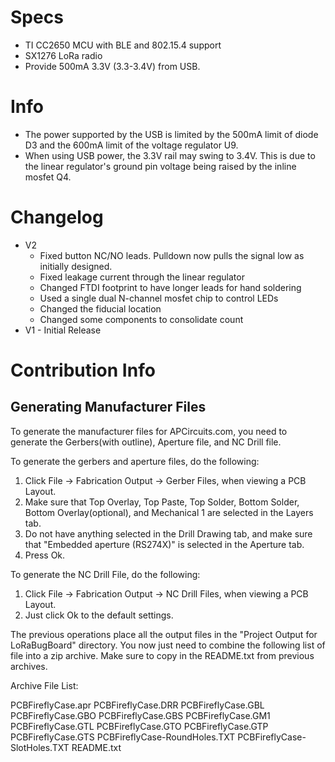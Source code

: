 # Specs
* TI CC2650 MCU with BLE and 802.15.4 support
* SX1276 LoRa radio
* Provide 500mA 3.3V (3.3-3.4V) from USB.

# Info
* The power supported by the USB is limited by the 500mA limit of diode D3 and the 600mA limit of the voltage regulator U9.
* When using USB power, the 3.3V rail may swing to 3.4V. This is due to the linear regulator's ground pin voltage being raised by the inline mosfet Q4.

# Changelog
* V2
    - Fixed button NC/NO leads. Pulldown now pulls the signal low as initially designed.
    - Fixed leakage current through the linear regulator
    - Changed FTDI footprint to have longer leads for hand soldering
    - Used a single dual N-channel mosfet chip to control LEDs
    - Changed the fiducial location
    - Changed some components to consolidate count
* V1 - Initial Release

# Contribution Info

## Generating Manufacturer Files
To generate the manufacturer files for APCircuits.com, you need to generate the Gerbers(with outline), Aperture file, and NC Drill file.

To generate the gerbers and aperture files, do the following:
1. Click File -> Fabrication Output -> Gerber Files, when viewing a PCB Layout.
2. Make sure that Top Overlay, Top Paste, Top Solder, Bottom Solder, Bottom Overlay(optional), and Mechanical 1 are selected in the Layers tab.
3. Do not have anything selected in the Drill Drawing tab, and make sure that "Embedded aperture (RS274X)" is selected in the Aperture tab.
4. Press Ok.

To generate the NC Drill File, do the following:
1. Click File -> Fabrication Output -> NC Drill Files, when viewing a PCB Layout.
2. Just click Ok to the default settings.

The previous operations place all the output files in the "Project Output for LoRaBugBoard" directory.
You now just need to combine the following list of file into a zip archive. Make sure to copy in the
README.txt from previous archives.

Archive File List:

PCBFireflyCase.apr
PCBFireflyCase.DRR
PCBFireflyCase.GBL
PCBFireflyCase.GBO
PCBFireflyCase.GBS
PCBFireflyCase.GM1
PCBFireflyCase.GTL
PCBFireflyCase.GTO
PCBFireflyCase.GTP
PCBFireflyCase.GTS
PCBFireflyCase-RoundHoles.TXT
PCBFireflyCase-SlotHoles.TXT
README.txt
